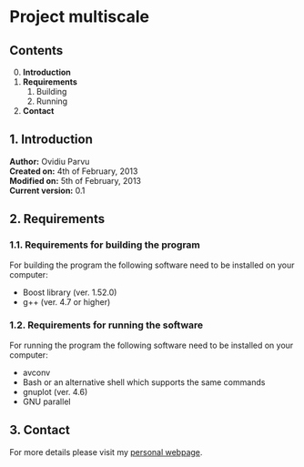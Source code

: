 Project multiscale
==========

## Contents

0. **Introduction**
1. **Requirements**
    1. Building
    2. Running
2. **Contact**

## 1. Introduction

**Author:** Ovidiu Parvu                                                        
**Created on:** 4th of February, 2013                                           
**Modified on:** 5th of February, 2013                                          
**Current version:** 0.1

## 2. Requirements
   
### 1.1. Requirements for building the program

For building the program the following software need to be installed on your
computer:
* Boost library (ver. 1.52.0)
* g++ (ver. 4.7 or higher)


### 1.2. Requirements for running the software

For running the program the following software need to be installed on your
computer:
* avconv
* Bash or an alternative shell which supports the same commands
* gnuplot (ver. 4.6)
* GNU parallel


## 3. Contact

For more details please visit my [personal webpage](http://brunel.ac.uk/~cspgoop).


